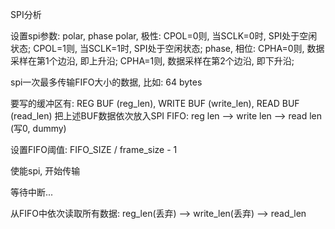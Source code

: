 SPI分析

设置spi参数: polar, phase
	polar, 极性: CPOL=0则, 当SCLK=0时, SPI处于空闲状态; CPOL=1则, 当SCLK=1时, SPI处于空闲状态; 
	phase, 相位: CPHA=0则, 数据采样在第1个边沿, 即上升沿; CPHA=1则, 数据采样在第2个边沿, 即下升沿;

spi一次最多传输FIFO大小的数据, 比如: 64 bytes

要写的缓冲区有: REG BUF (reg_len), WRITE BUF (write_len), READ BUF (read_len)
把上述BUF数据依次放入SPI FIFO:
	reg len --> write len --> read len (写0, dummy)

设置FIFO阈值: FIFO_SIZE / frame_size - 1

使能spi, 开始传输

等待中断...

从FIFO中依次读取所有数据: reg_len(丢弃) --> write_len(丢弃) --> read_len
